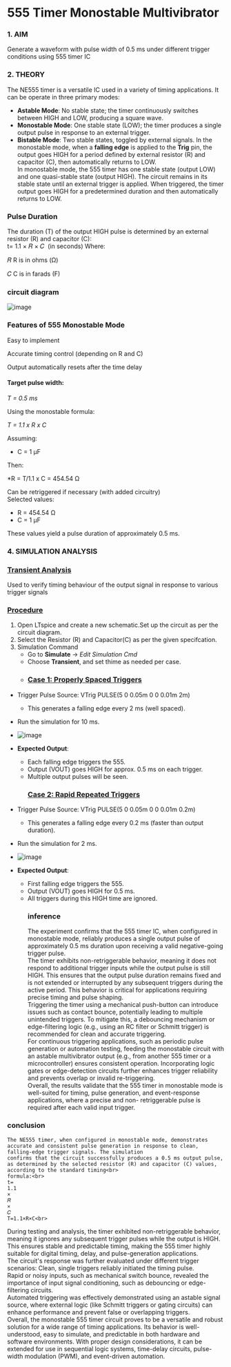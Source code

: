 # 555 Timer Monostable Multivibrator
### 1. AIM
Generate a waveform with pulse width of 0.5 ms under different trigger conditions using 555 timer IC 

### 2. THEORY
The NE555 timer is a versatile IC used in a variety of timing applications. It can be operate in three primary modes:       
- **Astable Mode**: No stable state; the timer continuously switches between HIGH and LOW, producing a square wave.
- **Monostable Mode**: One stable state (LOW); the timer produces a single output pulse in response to an external trigger.
- **Bistable Mode**: Two stable states, toggled by external signals.
In the monostable mode, when a **falling edge** is applied to the **Trig** pin, the output goes HIGH for a period defined by external resistor (R) and capacitor (C), then automatically returns to LOW.<br>
In monostable mode, the 555 timer has one stable state (output LOW) and one quasi-stable state (output HIGH). The circuit remains in its stable state until an external trigger is applied. When triggered, the timer output goes HIGH for a predetermined duration and then automatically returns to LOW.<br>
### Pulse Duration<br>
The duration (T) of the output HIGH pulse is determined by an external resistor (R) and capacitor (C):<br>
t=
1.1
×
𝑅
×
𝐶
 (in seconds)
Where:

𝑅
R is in ohms (Ω)

𝐶
C is in farads (F)
### circuit diagram<br>
![image](https://github.com/user-attachments/assets/06633681-e358-45ec-a27c-b9b5a456154f)<br>
### Features of 555 Monostable Mode<br>
Easy to implement<br>

Accurate timing control (depending on R and C)<br>

Output automatically resets after the time delay<br>
#### Target pulse width:

*T = 0.5 ms*

Using the monostable formula:

*T = 1.1 x R x C*

Assuming:
- C = 1 µF

Then:

*R = T/1.1 x C = 454.54 Ω

Can be retriggered if necessary (with added circuitry)<br>
Selected values:
- R = 454.54 Ω
- C = 1 µF

These values yield a pulse duration of approximately 0.5 ms.<br>
### 4. SIMULATION ANALYSIS
### <ins>Transient Analysis
Used to verify timing behaviour of the output signal in response to various trigger signals

### <ins>Procedure 
1. Open LTspice and create a new schematic.Set up the circuit as per the circuit diagram.
2. Select the Resistor (R) and Capacitor(C) as per the given specifcation.
3. Simulation Command
   - Go to **Simulate** -> *Edit Simulation Cmd*
   - Choose **Transient**, and set thime as needed per case.
   - ### <ins>Case 1: Properly Spaced Triggers
- Trigger Pulse Source:
  VTrig PULSE(5 0 0.05m 0 0 0.01m 2m)
  - This generates a falling edge every 2 ms (well spaced).

- Run the simulation for 10 ms.
- ![image](https://github.com/user-attachments/assets/8a213978-23d0-46eb-82ad-00fcad7c3c40)
- **Expected Output**:
  - Each falling edge triggers the 555.
  - Output (VOUT) goes HIGH for approx. 0.5 ms on each trigger.
  - Multiple output pulses will be seen.
    ### <ins>Case 2: Rapid Repeated Triggers
- Trigger Pulse Source:
  VTrig PULSE(5 0 0.05m 0 0 0.01m 0.2m)
  - This generates a falling edge every 0.2 ms (faster than output duration).

- Run the simulation for 2 ms.
- ![image](https://github.com/user-attachments/assets/4f736798-ac6e-41fc-819e-158a00794079)
- **Expected Output**:
  - First falling edge triggers the 555.
  - Output (VOUT) goes HIGH for 0.5 ms.
  - All triggers during this HIGH time are ignored.
    ### inference
    The experiment confirms that the 555 timer IC, when configured in monostable mode, reliably produces a single output pulse of approximately 0.5 ms duration upon receiving a valid 
    negative-going trigger pulse.<br>
    The timer exhibits non-retriggerable behavior, meaning it does not respond to additional trigger inputs while the output pulse is still HIGH. This ensures that the output pulse 
    duration remains fixed and is not extended or interrupted by any subsequent triggers during the active period. This behavior is critical for applications requiring precise timing 
    and pulse shaping.<br>
    Triggering the timer using a mechanical push-button can introduce issues such as contact bounce, potentially leading to multiple unintended triggers. To mitigate this, a debouncing 
    mechanism or edge-filtering logic (e.g., using an RC filter or Schmitt trigger) is recommended for clean and accurate triggering.<br>
    For continuous triggering applications, such as periodic pulse generation or automation testing, feeding the monostable circuit with an astable multivibrator output (e.g., from 
    another 555 timer or a microcontroller) ensures consistent operation. Incorporating logic gates or edge-detection circuits further enhances trigger reliability and prevents overlap 
    or invalid re-triggering.<br>
    Overall, the results validate that the 555 timer in monostable mode is well-suited for timing, pulse generation, and event-response applications, where a precise and non- 
    retriggerable pulse is required after each valid input trigger.<br>
### conclusion
    The NE555 timer, when configured in monostable mode, demonstrates accurate and consistent pulse generation in response to clean, falling-edge trigger signals. The simulation 
    confirms that the circuit successfully produces a 0.5 ms output pulse, as determined by the selected resistor (R) and capacitor (C) values, according to the standard timing<br> 
    formula:<br>
    t=
    1.1
    ×
    𝑅
    ×
    𝐶
    T=1.1×R×C<br>
During testing and analysis, the timer exhibited non-retriggerable behavior, meaning it ignores any subsequent trigger pulses while the output is HIGH. This ensures stable and 
    predictable timing, making the 555 timer highly suitable for digital timing, delay, and pulse-generation applications.<br>
    The circuit's response was further evaluated under different trigger scenarios:
    Clean, single triggers reliably initiated the timing pulse.<br>
    Rapid or noisy inputs, such as mechanical switch bounce, revealed the importance of input signal conditioning, such as debouncing or edge-filtering circuits.<br>
    Automated triggering was effectively demonstrated using an astable signal source, where external logic (like Schmitt triggers or gating circuits) can enhance performance and prevent 
    false or overlapping triggers.<br>
    Overall, the monostable 555 timer circuit proves to be a versatile and robust solution for a wide range of timing applications. Its behavior is well-understood, easy to simulate, 
    and predictable in both hardware and software environments. With proper design considerations, it can be extended for use in sequential logic systems, time-delay circuits, pulse- 
    width modulation (PWM), and event-driven automation.<br>

  







